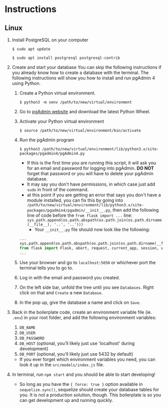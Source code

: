 # Instructions

## Linux

1. Install PostgreSQL on your computer
   ```shell
   $ sudo apt update
   ```
   ```shell
   $ sudo apt install postgresql postgresql-contrib
   ```
2. Create and start your database
   You can skip the following instructions if you already know how to create a database with the terminal. The following instructions will show you how to install and run pgAdmin 4 using Python.

   1. Create a Python virtual environment.
      ```shell
      $ python3 -m venv /path/to/new/virtual/environment
      ```
   2. Go to [pgAdmin website](https://www.pgadmin.org/download/pgadmin-4-python-wheel/) and download the latest Python Wheel.
   3. Activate your Python virtual environment
      ```shell
      $ source /path/to/new/virtual/environment/bin/activate
      ```
   4. Run the pgAdmin program

      ```shell
      $ python3 /path/to/new/virtual/environment/lib/python3.x/site-packages/pgadmin4/pgAdmin4.py
      ```

      - If this is the first time you are running this script, it will ask you for an email and password for logging into pgAdmin. **DO NOT** forget that password or you will have to delete your pgAdmin database.
      - It may say you don't have permissions, in which case just add `sudo` in front of the command.
      - at this point if you are getting an error that says you don't have a module installed, you can fix this by going into `/path/to/new/virtual/environment/lib/python3.x/site-packages/pgadmin4/pgadmin/__init__.py`, then add the following line of code before the `from flask import ...` line:
        `sys.path.append(os.path.abspath(os.path.join(os.path.dirname(__file__), '..', '..')))`
        - Your `__init__.py` file should now look like the following:

      ```python
      ...
      sys.path.append(os.path.abspath(os.path.join(os.path.dirname(__file__), '..', '..')))
      from flask import Flask, abort, request, current_app, session, url_for
      ...
      ```

   5. Use your browser and go to `localhost:5050` or whichever port the terminal tells you to go to.

   6. Log in with the email and password you created.

   7. On the left side bar, unfold the tree until you see `Databases`. Right click on that and `Create` a new `Database`.

   8. In the pop up, give the database a name and click on `Save`.

3. Back in the boilerplate code, create an environment variable file (ie. `.env`) in your root folder, and add the following environment variables:

   1. `DB_NAME`
   2. `DB_USER`
   3. `DB_PASSWORD`
   4. `DB_HOST` (optional, you'll likely just use 'localhost' during development)
   5. `DB_PORT` (optional, you'll likely just use 5432 by default)

   - If you ever forget which environment variables you need, you can look it up in the `src/models/index.js` file.

4. In terminal, run `npm start` and you should be able to start developing!
   - So long as you have the `{ force: true }` option available in `sequelize.sync()`, sequelize should create your database tables for you. It is not a production solution, though. This boilerplate is so you can get development up and running quickly.
